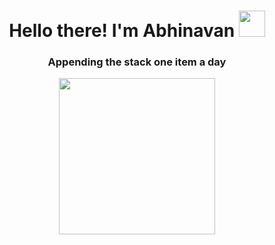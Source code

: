 
<div align="center">
  <h1  id="macropower-title"> Hello there! I'm Abhinavan <img src="https://media.giphy.com/media/qsTFSZ3E4BKjWUxS4M/giphy.gif" width="42px"> </h1>
  <h3 >Appending the stack one item a day</h3>
  <img align="center" src="https://media.giphy.com/media/DLno4iRM43kYrwKnKr/giphy.gif" width="250px" />
</div>


